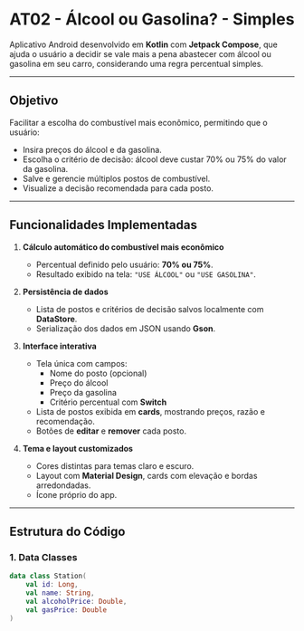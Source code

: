 # AT02 - Álcool ou Gasolina? - Simples

Aplicativo Android desenvolvido em **Kotlin** com **Jetpack Compose**, que ajuda o usuário a decidir se vale mais a pena abastecer com álcool ou gasolina em seu carro, considerando uma regra percentual simples.

---

##  Objetivo

Facilitar a escolha do combustível mais econômico, permitindo que o usuário:

- Insira preços do álcool e da gasolina.
- Escolha o critério de decisão: álcool deve custar 70% ou 75% do valor da gasolina.
- Salve e gerencie múltiplos postos de combustível.
- Visualize a decisão recomendada para cada posto.

---

##  Funcionalidades Implementadas

1. **Cálculo automático do combustível mais econômico**
   - Percentual definido pelo usuário: **70% ou 75%**.
   - Resultado exibido na tela: `"USE ÁLCOOL"` ou `"USE GASOLINA"`.

2. **Persistência de dados**
   - Lista de postos e critérios de decisão salvos localmente com **DataStore**.
   - Serialização dos dados em JSON usando **Gson**.

3. **Interface interativa**
   - Tela única com campos:
     - Nome do posto (opcional)
     - Preço do álcool
     - Preço da gasolina
     - Critério percentual com **Switch**
   - Lista de postos exibida em **cards**, mostrando preços, razão e recomendação.
   - Botões de **editar** e **remover** cada posto.

4. **Tema e layout customizados**
   - Cores distintas para temas claro e escuro.
   - Layout com **Material Design**, cards com elevação e bordas arredondadas.
   - Ícone próprio do app.

---

##  Estrutura do Código

### 1. **Data Classes**
```kotlin
data class Station(
    val id: Long,
    val name: String,
    val alcoholPrice: Double,
    val gasPrice: Double
)
